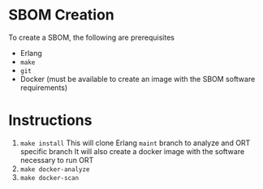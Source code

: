 # SBOM Creation

To create a SBOM, the following are prerequisites

- Erlang
- `make`
- `git`
- Docker (must be available to create an image with the SBOM software requirements)

# Instructions

1. `make install`
   This will clone Erlang `maint` branch to analyze and ORT specific branch
   It will also create a docker image with the software necessary to run ORT
2. `make docker-analyze`
3. `make docker-scan`   
